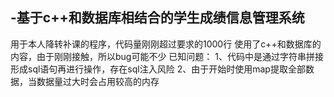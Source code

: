 ## -基于c++和数据库相结合的学生成绩信息管理系统
用于本人降转补课的程序，代码量刚刚超过要求的1000行
使用了c++和数据库的内容，由于刚刚接触，所以bug可能不少
已知问题：
1、代码中是通过字符串拼接形成sql语句再进行操作，存在sql注入风险
2、由于开始时使用map提取全部数据，当数据量过大时会占用较高的内存
